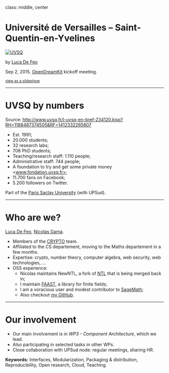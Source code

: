 class: middle, center

# Université de Versailles – Saint-Quentin-en-Yvelines

[![UVSQ](http://www.uvsq.fr/images/logo.png)](http://uvsq.fr)

by [Luca De Feo](http://defeo.lu/)

Sep 2, 2015. [OpenDreamKit](http://opendreamkit.org) kickoff meeting.

<small>[view as a slideshow](https://gnab.github.io/remark/remarkise?url=https://github.com/OpenDreamKit/OpenDreamKit.github.io/raw/master/meetings/2015-09-02-Kickoff/Sites/UVSQ.md)</small>

---

# UVSQ by numbers

Source: <http://www.uvsq.fr/l-uvsq-en-bref-234120.kjsp?RH=1188487374505&RF=1412332265807>

- Est. 1991;
- 20.000 students;
- 32 research labs;
- 708 PhD students;
- Teaching/research staff: 1.110 people;
- Administrative staff: 744 people;
- A foundation to try and get some private money <www.fondation.uvsq.fr>;
- 11.700 fans on Facebook;
- 5.200 followers on Twitter.

Part of the [Paris Saclay University](https://www.universite-paris-saclay.fr/) (with UPSud).

---

# Who are we?

[Luca De Feo](http://defeo.lu/), [Nicolas Gama](http://gama.nicolas.free.fr/).

- Members of the [CRYPTO](http://www.prism.uvsq.fr/index.php/recherche-collaborations-transversales/crypto) team.
- Affiliated to the CS departement, moving to the Maths departement in a few months.
- Expertise: crypto, number theory, computer algebra, web security, web technologies, ...
- OSS experience:
  - Nicolas maintains NewNTL, a fork of [NTL](http://www.shoup.net/ntl/) that is being merged back in;
  - I maintain [FAAST](https://github.com/defeo/FAAST), a library for finite fields;
  - I am a voracious user and modest contributor to [SageMath](http://www.sagemath.org/); 
  - Also checkout [my GitHub](https://github.com/defeo).

---

# Our involvement

- Our main involvement is in *WP3 - Component Architecture*, which we lead.
- Also participating in selected tasks in other WPs.
- Close collaboration with UPSud node: regular meetings, sharing HR.
 
**Keywords:** Interfaces, Modularization, Packaging & distribution, Reproducibility, Open research, Cloud, Teaching.